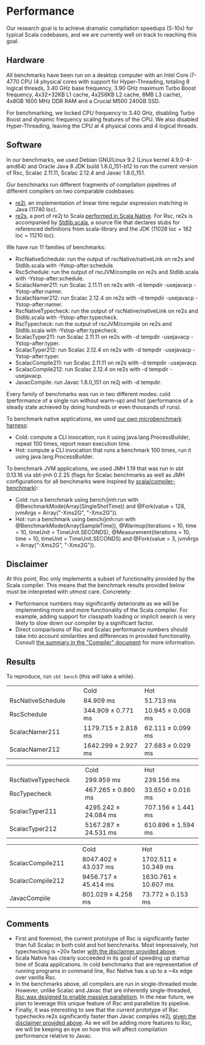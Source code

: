 <!-- Copyright (c) 2017 Twitter, Inc. -->
<!-- Licensed under the Apache License, Version 2.0 (see LICENSE.md). -->

# Performance

Our research goal is to achieve dramatic compilation speedups (5-10x)
for typical Scala codebases, and we are currently well on track to reaching
this goal.

## Hardware

All benchmarks have been run on a desktop computer with an Intel Core
i7-4770 CPU (4 physical cores with support for Hyper-Threading, totaling
8 logical threads, 3.40 GHz base frequency, 3.90 GHz maximum Turbo Boost
frequency, 4x32+32KB L1 cache, 4x256KB L2 cache, 8MB L3 cache),
4x8GB 1600 MHz DDR RAM and a Crucial M500 240GB SSD.

For benchmarking, we locked CPU frequency to 3.40 GHz, disabling Turbo Boost
and dynamic frequency scaling features of the CPU. We also disabled
Hyper-Threading, leaving the CPU at 4 physical cores and 4 logical threads.

## Software

In our benchmarks, we used Debian GNU/Linux 9.2 (Linux kernel 4.9.0-4-amd64)
and Oracle Java 8 JDK build 1.8.0_151-b12 to run the current version of Rsc,
Scalac 2.11.11, Scalac 2.12.4 and Javac 1.8.0_151.

Our benchmarks run different fragments of compilation pipelines of
different compilers on two comparable codebases:
  * [re2j](../examples/re2j/src/main/java/java/util/regex), an implementation
    of linear time regular expression matching in Java (11740 loc).
  * [re2s](../examples/re2s/src/main/scala/java/util/regex), a port of re2j
    to Scala [performed in Scala Native](https://github.com/scala-native/scala-native/pull/894).
    For Rsc, re2s is accompanied by [Stdlib.scala](../stdlib/src/main/scala/Stdlib.scala),
    a source file that declares stubs for referenced definitions from
    scala-library and the JDK (11028 loc + 182 loc = 11210 loc).

We have run 11 families of benchmarks:
  * RscNativeSchedule: run the output of rscNative/nativeLink on re2s
    and Stdlib.scala with -Ystop-after:schedule.
  * RscSchedule: run the output of rscJVM/compile on re2s and Stdlib.scala
    with -Ystop-after:schedule.
  * ScalacNamer211: run Scalac 2.11.11 on re2s
    with -d tempdir -usejavacp -Ystop-after:namer.
  * ScalacNamer212: run Scalac 2.12.4 on re2s
    with -d tempdir -usejavacp -Ystop-after:namer.
  * RscNativeTypecheck: run the output of rscNative/nativeLink on re2s
    and Stdlib.scala with -Ystop-after:typecheck.
  * RscTypecheck: run the output of rscJVM/compile on re2s and Stdlib.scala
    with -Ystop-after:typecheck.
  * ScalacTyper211: run Scalac 2.11.11 on re2s
    with -d tempdir -usejavacp -Ystop-after:typer.
  * ScalacTyper212: run Scalac 2.12.4 on re2s
    with -d tempdir -usejavacp -Ystop-after:typer.
  * ScalacCompile211: run Scalac 2.11.11 on re2s
    with -d tempdir -usejavacp.
  * ScalacCompile212: run Scalac 2.12.4 on re2s
    with -d tempdir -usejavacp.
  * JavacCompile: run Javac 1.8.0_151 on re2j
    with -d tempdir.

Every family of benchmarks was run in two different modes: cold (performance
of a single run without warm-up) and hot (performance of a steady state achieved
by doing hundreds or even thousands of runs).

To benchmark native applications, we used
[our own microbenchmark harness](../bench/rsc/jvm/src/main/scala/rsc/bench/RscNativeTypecheck.scala):
  * Cold: compute a CLI invocation, run it using java.lang.ProcessBuilder,
    repeat 100 times, report mean execution time.
  * Hot: compute a CLI invocation that runs a benchmark 100 times,
    run it using java.lang.ProcessBuilder.

To benchmark JVM applications, we used JMH 1.19 that was run in sbt 0.13.16
via sbt-jmh 0.2.25 (flags for Scalac benchmarks as
well as JMH configurations for all benchmarks were inspired by
[scala/compiler-benchmark](https://github.com/scala/compiler-benchmark)):
  * Cold: run a benchmark using bench/jmh:run with @BenchmarkMode(Array(SingleShotTime))
    and @Fork(value = 128, jvmArgs = Array("-Xms2G", "-Xmx2G")).
  * Hot: run a benchmark using bench/jmh:run with @BenchmarkMode(Array(SampleTime)),
    @Warmup(iterations = 10, time = 10, timeUnit = TimeUnit.SECONDS),
    @Measurement(iterations = 10, time = 10, timeUnit = TimeUnit.SECONDS) and
    @Fork(value = 3, jvmArgs = Array("-Xms2G", "-Xmx2G")).

## Disclaimer

At this point, Rsc only implements a subset of functionality provided by the
Scala compiler. This means that the benchmark results provided below must
be interpreted with utmost care. Concretely:
  * Performance numbers may significantly deteriorate as we will be
    implementing more and more functionality of the Scala compiler.
    For example, adding support for classpath loading or implicit search
    is very likely to slow down our compiler by a significant factor.
  * Direct comparisons of Rsc and Scalac performance numbers should take
    into account similarities and differences in provided functionality.
    Consult [the summary in the "Compiler" document](compiler.md#summary)
    for more information.

## Results

To reproduce, run `sbt bench` (this will take a while).

<table>
  <th>
    <td>Cold</td>
    <td>Hot</td>
  </th>
  <tr>
    <td width="208px">RscNativeSchedule</td>
    <td width="208px">84.909 ms</td>
    <td width="208px">51.713 ms</td>
  </tr>
  <tr>
    <td>RscSchedule</td>
    <td>344.909 ± 0.771 ms</td>
    <td>10.945 ± 0.008 ms</td>
  </tr>
  <tr>
    <td>ScalacNamer211</td>
    <td>1179.715 ± 2.818 ms</td>
    <td>62.111 ± 0.099 ms</td>
  </tr>
  <tr>
    <td>ScalacNamer212</td>
    <td>1642.299 ± 2.927 ms</td>
    <td>27.683 ± 0.029 ms</td>
  </tr>
</table>

<table>
  <th>
    <td>Cold</td>
    <td>Hot</td>
  </th>
  <tr>
    <td width="208px">RscNativeTypecheck</td>
    <td width="208px">299.959 ms</td>
    <td width="208px">239.156 ms</td>
  </tr>
  <tr>
    <td>RscTypecheck</td>
    <td>467.265 ± 0.860 ms</td>
    <td>33.650 ± 0.016 ms</td>
  </tr>
  <tr>
    <td>ScalacTyper211</td>
    <td>4295.242 ± 24.084 ms</td>
    <td>707.156 ± 1.441 ms</td>
  </tr>
  <tr>
    <td>ScalacTyper212</td>
    <td>5167.287 ± 24.531 ms</td>
    <td>610.896 ± 1.594 ms</td>
  </tr>
</table>

<table>
  <th>
    <td>Cold</td>
    <td>Hot</td>
  </th>
  <tr>
    <td width="208px">ScalacCompile211</td>
    <td width="208px">8047.402 ± 43.037 ms</td>
    <td width="208px">1702.511 ± 10.349 ms</td>
  </tr>
  <tr>
    <td>ScalacCompile212</td>
    <td>9456.717 ± 45.414 ms</td>
    <td>1630.761 ± 10.607 ms</td>
  </tr>
  <tr>
    <td>JavacCompile</td>
    <td>801.029 ± 4.258 ms</td>
    <td>73.772 ± 0.153 ms</td>
  </tr>
</table>

## Comments

  * First and foremost, the current prototype of Rsc is significantly faster
    than full Scalac in both cold and hot benchmarks. Most impressively,
    hot typechecking is ~20x faster
    [with the disclaimer provided above](performance.md#disclaimer).
  * Scala Native has clearly succeeded in its goal of speeding
    up startup time of Scala applications. In cold benchmarks that are
    representative of running programs in command line, Rsc Native has a
    up to a ~4x edge over vanilla Rsc.
  * In the benchmarks above, all compilers are run in single-threaded mode.
    However, unlike Scalac and Javac that are inherently single-threaded,
    [Rsc was designed to enable massive parallelism](compiler.md). In the near
    future, we plan to leverage this unique feature of Rsc and parallelize
    its pipeline.
  * Finally, it was interesting to see that the current prototype of Rsc
    typechecks re2s significantly faster than Javac compiles re2j,
    [given the disclaimer provided above](performance.md#disclaimer).
    As we will be adding more features to Rsc, we will be keeping an eye on how
    this will affect compilation performance relative to Javac.
